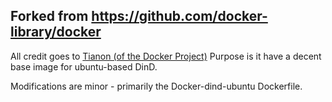 ## Forked from https://github.com/docker-library/docker
All credit goes to [Tianon (of the Docker Project)](https://github.com/docker-library/docker) 
Purpose is it have a decent base image for ubuntu-based DinD.

Modifications are minor - primarily the Docker-dind-ubuntu Dockerfile.